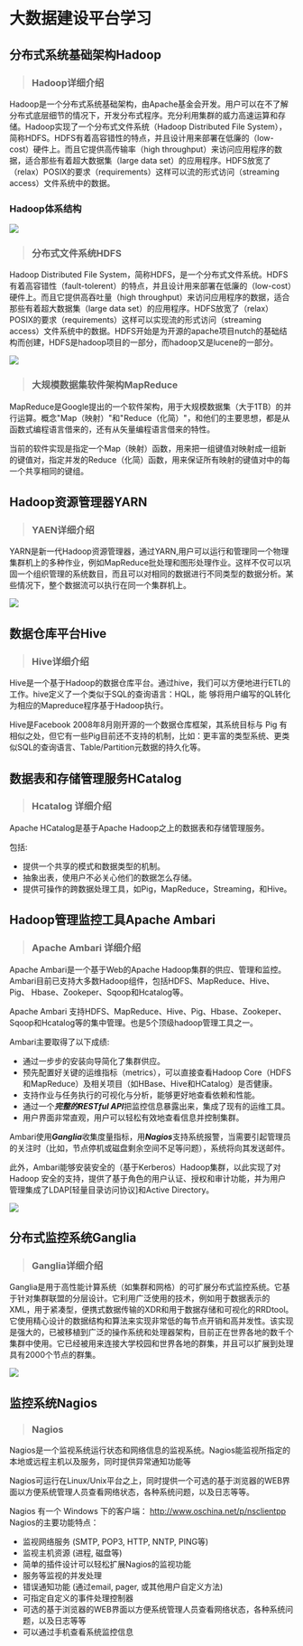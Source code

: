 # 大数据建设平台学习

## 分布式系统基础架构Hadoop

>### Hadoop详细介绍

Hadoop是一个分布式系统基础架构，由Apache基金会开发。用户可以在不了解分布式底层细节的情况下，开发分布式程序。充分利用集群的威力高速运算和存储。Hadoop实现了一个分布式文件系统（Hadoop Distributed File System），简称HDFS。HDFS有着高容错性的特点，并且设计用来部署在低廉的（low-cost）硬件上。而且它提供高传输率（high throughput）来访问应用程序的数据，适合那些有着超大数据集（large data set）的应用程序。HDFS放宽了（relax）POSIX的要求（requirements）这样可以流的形式访问（streaming access）文件系统中的数据。

### Hadoop体系结构

![](https://static.oschina.net/uploads/space/2016/1222/183728_qCnc_12.png)

>### 分布式文件系统HDFS

Hadoop Distributed File System，简称HDFS，是一个分布式文件系统。HDFS有着高容错性（fault-tolerent）的特点，并且设计用来部署在低廉的（low-cost）硬件上。而且它提供高吞吐量（high throughput）来访问应用程序的数据，适合那些有着超大数据集（large data set）的应用程序。HDFS放宽了（relax）POSIX的要求（requirements）这样可以实现流的形式访问（streaming access）文件系统中的数据。HDFS开始是为开源的apache项目nutch的基础结构而创建，HDFS是hadoop项目的一部分，而hadoop又是lucene的一部分。

![](https://static.oschina.net/uploads/img/201209/10164821_w6pR.jpg)

>### 大规模数据集软件架构MapReduce  

MapReduce是Google提出的一个软件架构，用于大规模数据集（大于1TB）的并行运算。概念"Map（映射）"和"Reduce（化简）"，和他们的主要思想，都是从函数式编程语言借来的，还有从矢量编程语言借来的特性。

当前的软件实现是指定一个Map（映射）函数，用来把一组键值对映射成一组新的键值对，指定并发的Reduce（化简）函数，用来保证所有映射的键值对中的每一个共享相同的键组。

## Hadoop资源管理器YARN

>### YAEN详细介绍
YARN是新一代Hadoop资源管理器，通过YARN,用户可以运行和管理同一个物理集群机上的多种作业，例如MapReduce批处理和图形处理作业。这样不仅可以巩固一个组织管理的系统数目，而且可以对相同的数据进行不同类型的数据分析。某些情况下，整个数据流可以执行在同一个集群机上。

![](https://static.oschina.net/uploads/img/201308/15080717_9LdU.gif)

## 数据仓库平台Hive

>### Hive详细介绍

Hive是一个基于Hadoop的数据仓库平台。通过hive，我们可以方便地进行ETL的工作。hive定义了一个类似于SQL的查询语言：HQL，能 够将用户编写的QL转化为相应的Mapreduce程序基于Hadoop执行。

Hive是Facebook 2008年8月刚开源的一个数据仓库框架，其系统目标与 Pig 有相似之处，但它有一些Pig目前还不支持的机制，比如：更丰富的类型系统、更类似SQL的查询语言、Table/Partition元数据的持久化等。

## 数据表和存储管理服务HCatalog

>### Hcatalog 详细介绍

Apache HCatalog是基于Apache Hadoop之上的数据表和存储管理服务。

包括:  

* 提供一个共享的模式和数据类型的机制。  
* 抽象出表，使用户不必关心他们的数据怎么存储。  
* 提供可操作的跨数据处理工具，如Pig，MapReduce，Streaming，和Hive。  

## Hadoop管理监控工具Apache Ambari

>### Apache Ambari 详细介绍

Apache Ambari是一个基于Web的Apache Hadoop集群的供应、管理和监控。Ambari目前已支持大多数Hadoop组件，包括HDFS、MapReduce、Hive、Pig、 Hbase、Zookeper、Sqoop和Hcatalog等。

Apache Ambari 支持HDFS、MapReduce、Hive、Pig、Hbase、Zookeper、Sqoop和Hcatalog等的集中管理。也是5个顶级hadoop管理工具之一。

Ambari主要取得了以下成绩:  
* 通过一步步的安装向导简化了集群供应。  
* 预先配置好关键的运维指标（metrics），可以直接查看Hadoop Core（HDFS和MapReduce）及相关项目（如HBase、Hive和HCatalog）是否健康。  
* 支持作业与任务执行的可视化与分析，能够更好地查看依赖和性能。   
* 通过一个***完整的RESTful API***把监控信息暴露出来，集成了现有的运维工具。  
* 用户界面非常直观，用户可以轻松有效地查看信息并控制集群。  

Ambari使用***Ganglia***收集度量指标，用***Nagios***支持系统报警，当需要引起管理员的关注时（比如，节点停机或磁盘剩余空间不足等问题），系统将向其发送邮件。

此外，Ambari能够安装安全的（基于Kerberos）Hadoop集群，以此实现了对Hadoop 安全的支持，提供了基于角色的用户认证、授权和审计功能，并为用户管理集成了LDAP[轻量目录访问协议]和Active Directory。  

![](https://static.oschina.net/uploads/img/201212/25102517_KO3u.jpg)


## 分布式监控系统Ganglia

>### Ganglia详细介绍  

Ganglia是用于高性能计算系统（如集群和网格）的可扩展分布式监控系统。它基于针对集群联盟的分层设计。它利用广泛使用的技术，例如用于数据表示的XML，用于紧凑型，便携式数据传输的XDR和用于数据存储和可视化的RRDtool。它使用精心设计的数据结构和算法来实现非常低的每节点开销和高并发性。该实现是强大的，已被移植到广泛的操作系统和处理器架构，目前正在世界各地的数千个集群中使用。它已经被用来连接大学校园和世界各地的群集，并且可以扩展到处理具有2000个节点的群集。

![](https://www.oschina.net/uploads/img/200812/05225208_77n8.png)

## 监控系统Nagios  

>### Nagios

Nagios是一个监视系统运行状态和网络信息的监视系统。Nagios能监视所指定的本地或远程主机以及服务，同时提供异常通知功能等

Nagios可运行在Linux/Unix平台之上，同时提供一个可选的基于浏览器的WEB界面以方便系统管理人员查看网络状态，各种系统问题，以及日志等等。

Nagios 有一个 Windows 下的客户端： http://www.oschina.net/p/nsclientpp   
Nagios的主要功能特点：   
- 监视网络服务 (SMTP, POP3, HTTP, NNTP, PING等)   
- 监视主机资源 (进程, 磁盘等)   
- 简单的插件设计可以轻松扩展Nagios的监视功能   
- 服务等监视的并发处理   
- 错误通知功能 (通过email, pager, 或其他用户自定义方法)   
- 可指定自定义的事件处理控制器   
- 可选的基于浏览器的WEB界面以方便系统管理人员查看网络状态，各种系统问题，以及日志等等  
- 可以通过手机查看系统监控信息  